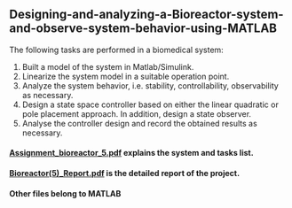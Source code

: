 ## Designing-and-analyzing-a-Bioreactor-system-and-observe-system-behavior-using-MATLAB
The following tasks are performed in a biomedical system:

1.	Built a model of the system in Matlab/Simulink.
2.	Linearize the system model in a suitable operation point.
3.	Analyze the system behavior, i.e. stability, controllability, observability as necessary.
4.	Design a state space controller based on either the linear quadratic or pole placement approach. In addition, design a state observer.
5.	Analyse the controller design and record the obtained results as necessary. 

#### [Assignment_bioreactor_5.pdf](https://github.com/MdSaifulIslamSajol/Designing-and-analyzing-a-Bioreactor-system-and-observe-system-behavior-using-MATLAB/blob/b8c52dff7b7b8bfb8b42fe90a18b7aec8e0a60dc/Assignment_bioreactor_5.pdf) explains the system and tasks list.
#### [Bioreactor(5)_Report.pdf](https://github.com/MdSaifulIslamSajol/Designing-and-analyzing-a-Bioreactor-system-and-observe-system-behavior-using-MATLAB/blob/b8c52dff7b7b8bfb8b42fe90a18b7aec8e0a60dc/Bioreactor(5)_Report.pdf) is the detailed report of the project.
#### Other files belong to MATLAB

